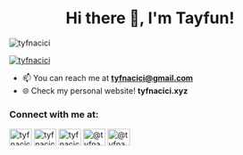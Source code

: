 <h1 align="center">Hi there 👋, I'm Tayfun!</h1>
<p align="left"> <img src="https://komarev.com/ghpvc/?username=tyfnacici&label=Profile%20views&color=0e75b6&style=flat" alt="tyfnacici" /> </p>

<p align="left"> <a href="https://twitter.com/tyfnacici" target="blank"><img src="https://img.shields.io/twitter/follow/tyfnacici?logo=twitter&style=for-the-badge" alt="tyfnacici" /></a> </p>

- 📫 You can reach me at **tyfnacici@gmail.com**
- 🌐 Check my personal website! **tyfnacici.xyz**

<h3 align="left">Connect with me at:</h3>
<p align="left">
<a href="https://twitter.com/tyfnacici" target="blank"><img align="center" src="https://raw.githubusercontent.com/rahuldkjain/github-profile-readme-generator/master/src/images/icons/Social/twitter.svg" alt="tyfnacici" height="30" width="40" /></a>
<a href="https://linkedin.com/in/tyfnacici" target="blank"><img align="center" src="https://raw.githubusercontent.com/rahuldkjain/github-profile-readme-generator/master/src/images/icons/Social/linked-in-alt.svg" alt="tyfnacici" height="30" width="40" /></a>
<a href="https://instagram.com/tyfnacici" target="blank"><img align="center" src="https://raw.githubusercontent.com/rahuldkjain/github-profile-readme-generator/master/src/images/icons/Social/instagram.svg" alt="tyfnacici" height="30" width="40" /></a>
<a href="https://medium.com/@tyfnacici" target="blank"><img align="center" src="https://raw.githubusercontent.com/rahuldkjain/github-profile-readme-generator/master/src/images/icons/Social/medium.svg" alt="@tyfnacici" height="30" width="40" /></a>
<a href="https://dev.to/tyfnacici" target="blank"><img align="center" src="https://raw.githubusercontent.com/rahuldkjain/github-profile-readme-generator/master/src/images/icons/Social/devto.svg" alt="@tyfnacici" height="30" width="40" /></a>
</p>
